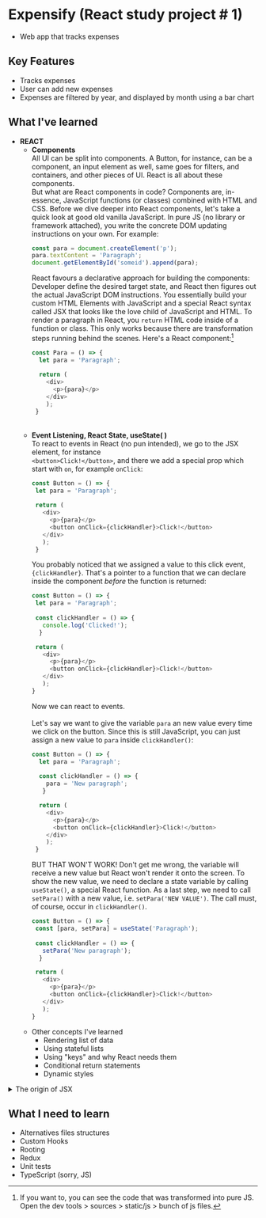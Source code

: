 # Expensify (React study project # 1)
- Web app that tracks expenses

## Key Features
- Tracks expenses
- User can add new expenses
- Expenses are filtered by year, and displayed by month using a bar chart

## What I've learned
- **REACT**</br>
  - **Components** </br>
    All UI can be split into components. A Button, for instance, can be a component, an input element as well, same goes for filters, and containers, and other pieces of UI. React is all about these components. </br> But what are React components in code? Components are, in-essence, JavaScript functions (or classes) combined with HTML and CSS.
    Before we dive deeper into React components, let's take a quick look at good old vanilla JavaScript. In pure JS (no library or framework attached), you write the concrete DOM updating instructions
    on your own. For example:
    ```javascript
    const para = document.createElement('p');
    para.textContent = 'Paragraph';
    document.getElementById('someid').append(para);
    ```
    React favours a declarative approach for building the components: Developer define the desired target state, and React then figures out the actual JavaScript DOM instructions. You essentially build your custom HTML Elements with JavaScript and a special React syntax called JSX that looks like the love child of JavaScript and HTML. To render a paragraph in React, you `return` HTML code inside of a function or class. This only works because there are transformation steps running behind the scenes. Here's a React component:[^1]
    ```javascript
    const Para = () => {
      let para = 'Paragraph';
      
      return (
        <div>
          <p>{para}</p>
        </div>
        );
     }
    ```
    </br>
  - **Event Listening, React State, useState( )**</br>
    To react to events in React (no pun intended), we go to the JSX element, for instance</br> `<button>Click!</button>`, and there we add a special prop which start with `on`, for example `onClick`:
     ```javascript
    const Button = () => {
      let para = 'Paragraph';
      
      return (
        <div>
          <p>{para}</p>
          <button onClick={clickHandler}>Click!</button>
        </div>
        );
      }
    ```
    You probably noticed that we assigned a value to this click event, `{clickHandler}`. That's a pointer to a function that we can declare inside the component *before* the function is returned:
     ```javascript
    const Button = () => {
      let para = 'Paragraph';
      
      const clickHandler = () => {
        console.log('Clicked!');
       } 
    
      return (
        <div>
          <p>{para}</p>
          <button onClick={clickHandler}>Click!</button>
        </div>
        );
     }
    ```
    Now we can react to events.</br></br>
    Let's say we want to give the variable `para` an new value every time we click on the button. Since this is still JavaScript, you can just assign a new value to `para` inside `clickHandler()`:
    ```javascript
    const Button = () => {
      let para = 'Paragraph';
      
      const clickHandler = () => {
        para = 'New paragraph';
       } 
    
      return (
        <div>
          <p>{para}</p>
          <button onClick={clickHandler}>Click!</button>
        </div>
        );
     }
    ```
    BUT THAT WON'T WORK! Don't get me wrong, the variable will receive a new value but React won't render it onto the screen. To show the new value, we need to declare a state variable by calling `useState()`, a special React function. As a last step, we need to call `setPara()` with a new value, i.e. `setPara('NEW VALUE')`. The call must, of course, occur in `clickHandler()`.
     ```javascript
    const Button = () => {
      const [para, setPara] = useState('Paragraph');
      
      const clickHandler = () => {
        setPara('New paragraph');
       } 
    
      return (
        <div>
          <p>{para}</p>
          <button onClick={clickHandler}>Click!</button>
        </div>
        );
     }
    ```
   - Other concepts I've learned
     - Rendering list of data
     - Using stateful lists
     - Using "keys" and why React needs them
     - Conditional return statements
     - Dynamic styles
      
<details><summary>The origin of JSX</summary>
<p>
  
![JavaScriptJSX](https://user-images.githubusercontent.com/98950707/176714252-57e13717-7984-4c76-ba8e-be8e8d06802e.jpg)
  
</p>
</details>




## What I need to learn
- Alternatives files structures
- Custom Hooks
- Rooting
- Redux
- Unit tests
- TypeScript (sorry, JS)

[^1]: If you want to, you can see the code that was transformed into pure JS. Open the dev tools > sources > static/js > bunch of js files.
